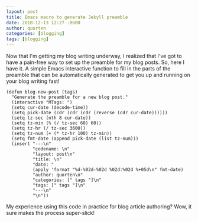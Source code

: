 ```yaml
---
layout: post
title: Emacs macro to generate Jekyll preamble
date: 2018-12-13 12:27 -0600
author: quorten
categories: [blogging]
tags: [blogging]
---
```


Now that I'm getting my blog writing underway, I realized that I've
got to have a pain-free way to set up the preamble for my blog posts.
So, here I have it.  A simple Emacs interactive function to fill in
the parts of the preamble that can be automatically generated to get
you up and running on your blog writing fast!

```
(defun blog-new-post (tags)
  "Generate the preamble for a new blog post."
  (interactive "MTags: ")
  (setq cur-date (decode-time))
  (setq pick-date (cdr (cdr (cdr (reverse (cdr cur-date))))))
  (setq tz-sec (nth 8 cur-date))
  (setq tz-min (% (/ tz-sec 60) 60))
  (setq tz-hr (/ tz-sec 3600))
  (setq tz-num (+ (* tz-hr 100) tz-min))
  (setq fmt-date (append pick-date (list tz-num)))
  (insert "---\n"
          "codename: \n"
          "layout: post\n"
          "title: \n"
          "date: "
          (apply 'format "%d-%02d-%02d %02d:%02d %+05d\n" fmt-date)
          "author: quorten\n"
          "categories: [" tags "]\n"
          "tags: [" tags "]\n"
          "---\n"
          "\n"))
```

My experience using this code in practice for blog article authoring?
Wow, it sure makes the process super-slick!

